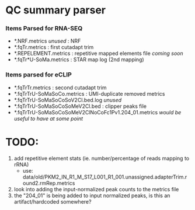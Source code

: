 # QC summary parser

### Items Parsed for RNA-SEQ

- *.NRF.metrics <i>unused</i> : NRF
- *.fqTr.metrics : first cutadapt trim
- *.REPELEMENT.metrics : repetitive mapped elements file <i>coming soon</i>
- *.fqTr\*U-SoMa.metrics : STAR map log (2nd mapping)

### Items parsed for eCLIP
- *.fqTrTr.metrics : second cutadapt trim
- *.fqTrTrU-SoMaSoCo.metrics : UMI-duplicate removed metrics
- *.fqTrTrU-SoMaSoCoSoV2Cl.bed.log <i>unused</i>
- *.fqTrTrU-SoMaSoCoSoMeV2Cl.bed : clipper peaks file
- *.fqTrTrU-SoMaSoCoSoMeV2ClNoCoFc1Pv1.204_01.metrics <i> would be useful to have at some point </i>

# TODO:
1. add repetitive element stats (ie. number/percentage of reads mapping to rRNA)
   - use: data/old/PKM2_IN_R1_M_S17_L001_R1_001.unassigned.adapterTrim.round2.rmRep.metrics
2. look into adding the input-normalized peak counts to the metrics file
3. the "204_01" is being added to input normalized peaks, is this an artifact/hardcoded somewhere?
